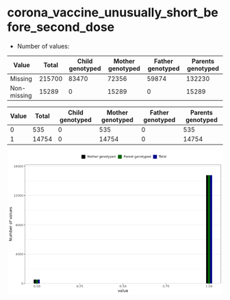 # corona_vaccine_unusually_short_before_second_dose
- Number of values:

| Value | Total | Child genotyped | Mother genotyped | Father genotyped | Parents genotyped |
| ----- | ----- | --------------- | ---------------- | ---------------- |---------------- |
| Missing | 215700 | 83470 | 72356 | 59874 | 132230 |
| Non-missing | 15289 | 0 | 15289 | 0 | 15289 |

| Value | Total | Child genotyped | Mother genotyped | Father genotyped | Parents genotyped |
| ----- | ----- | --------------- | ---------------- | ---------------- |---------------- |
| 0 | 535 | 0 | 535 | 0 | 535 |
| 1 | 14754 | 0 | 14754 | 0 | 14754 |



![](corona_vaccine_unusually_short_before_second_dose_n.png)



